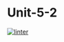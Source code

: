 # Unit-5-2
[![linter](https://github.com/A-Land/Unit-5-2/workflows/linter/badge.svg)](https://github.com/marketplace/actions/super-linter)
